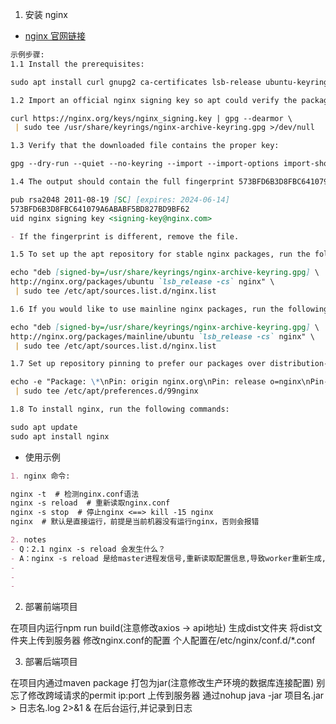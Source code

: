 1. 安装 nginx

- [nginx 官网链接](https://nginx.org/en/linux_packages.html#Ubuntu)

```md
示例步骤:
1.1 Install the prerequisites:

sudo apt install curl gnupg2 ca-certificates lsb-release ubuntu-keyring

1.2 Import an official nginx signing key so apt could verify the packages authenticity. Fetch the key:

curl https://nginx.org/keys/nginx_signing.key | gpg --dearmor \
 | sudo tee /usr/share/keyrings/nginx-archive-keyring.gpg >/dev/null

1.3 Verify that the downloaded file contains the proper key:

gpg --dry-run --quiet --no-keyring --import --import-options import-show /usr/share/keyrings/nginx-archive-keyring.gpg

1.4 The output should contain the full fingerprint 573BFD6B3D8FBC641079A6ABABF5BD827BD9BF62 as follows:

pub rsa2048 2011-08-19 [SC] [expires: 2024-06-14]
573BFD6B3D8FBC641079A6ABABF5BD827BD9BF62
uid nginx signing key <signing-key@nginx.com>

- If the fingerprint is different, remove the file.

1.5 To set up the apt repository for stable nginx packages, run the following command:

echo "deb [signed-by=/usr/share/keyrings/nginx-archive-keyring.gpg] \
http://nginx.org/packages/ubuntu `lsb_release -cs` nginx" \
 | sudo tee /etc/apt/sources.list.d/nginx.list

1.6 If you would like to use mainline nginx packages, run the following command instead:

echo "deb [signed-by=/usr/share/keyrings/nginx-archive-keyring.gpg] \
http://nginx.org/packages/mainline/ubuntu `lsb_release -cs` nginx" \
 | sudo tee /etc/apt/sources.list.d/nginx.list

1.7 Set up repository pinning to prefer our packages over distribution-provided ones:

echo -e "Package: \*\nPin: origin nginx.org\nPin: release o=nginx\nPin-Priority: 900\n" \
 | sudo tee /etc/apt/preferences.d/99nginx

1.8 To install nginx, run the following commands:

sudo apt update
sudo apt install nginx
```

- 使用示例

```md
1. nginx 命令:

nginx -t  # 检测nginx.conf语法
nginx -s reload  # 重新读取nginx.conf
nginx -s stop  # 停止nginx <==> kill -15 nginx
nginx  # 默认是直接运行，前提是当前机器没有运行nginx，否则会报错

2. notes
- Q：2.1 nginx -s reload 会发生什么？
- A：nginx -s reload 是给master进程发信号,重新读取配置信息,导致worker重新生成,因此worker-pid会发生变化.但是master-pid是不变化的.当你restart nginx时,master-pid才会变化.
- 
- 
- 
```

2. 部署前端项目

在项目内运行npm run build(注意修改axios -> api地址)
生成dist文件夹
将dist文件夹上传到服务器
修改nginx.conf的配置
个人配置在/etc/nginx/conf.d/*.conf

3. 部署后端项目

在项目内通过maven package 打包为jar(注意修改生产环境的数据库连接配置)
别忘了修改跨域请求的permit ip:port
上传到服务器
通过nohup java -jar 项目名.jar > 日志名.log 2>&1 & 
在后台运行,并记录到日志

